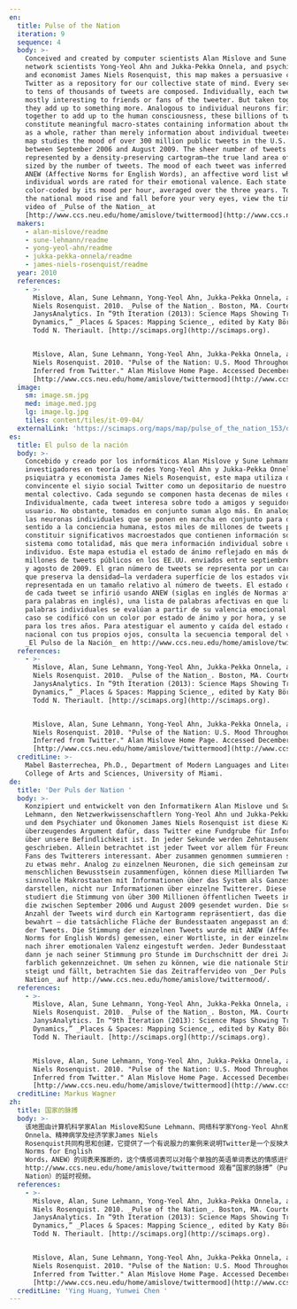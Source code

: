```yaml
---
en:
  title: Pulse of the Nation
  iteration: 9
  sequence: 4
  body: >-
    Conceived and created by computer scientists Alan Mislove and Sune Lehmann,
    network scientists Yong-Yeol Ahn and Jukka-Pekka Onnela, and psychiatrist
    and economist James Niels Rosenquist, this map makes a persuasive case for
    Twitter as a repository for our collective state of mind. Every second, up
    to tens of thousands of tweets are composed. Individually, each tweet is
    mostly interesting to friends or fans of the tweeter. But taken together,
    they add up to something more. Analogous to individual neurons firing
    together to add up to the human consciousness, these billions of tweets may
    constitute meaningful macro-states containing information about the system
    as a whole, rather than merely information about individual tweeters. This
    map studies the mood of over 300 million public tweets in the U.S. sent
    between September 2006 and August 2009. The sheer number of tweets is
    represented by a density-preserving cartogram—the true land area of states
    sized by the number of tweets. The mood of each tweet was inferred using
    ANEW (Affective Norms for English Words), an affective word list where
    individual words are rated for their emotional valence. Each state was then
    color-coded by its mood per hour, averaged over the three years. To witness
    the national mood rise and fall before your very eyes, view the time-lapse
    video of _Pulse of the Nation_ at
    [http://www.ccs.neu.edu/home/amislove/twittermood](http://www.ccs.neu.edu/home/amislove/twittermood).
  makers:
    - alan-mislove/readme
    - sune-lehmann/readme
    - yong-yeol-ahn/readme
    - jukka-pekka-onnela/readme
    - james-niels-rosenquist/readme
  year: 2010
  references:
    - >-
      Mislove, Alan, Sune Lehmann, Yong-Yeol Ahn, Jukka-Pekka Onnela, and James
      Niels Rosenquist. 2010. _Pulse of the Nation_. Boston, MA. Courtesy of
      JanysAnalytics. In “9th Iteration (2013): Science Maps Showing Trends and
      Dynamics,” _Places & Spaces: Mapping Science_, edited by Katy Börner and
      Todd N. Theriault. [http://scimaps.org](http://scimaps.org).


      Mislove, Alan, Sune Lehmann, Yong-Yeol Ahn, Jukka-Pekka Onnela, and James
      Niels Rosenquist. 2010. "Pulse of the Nation: U.S. Mood Throughout the Day
      Inferred from Twitter." Alan Mislove Home Page. Accessed December 5, 2013.
      [http://www.ccs.neu.edu/home/amislove/twittermood](http://www.ccs.neu.edu/home/amislove/twittermood).
  image:
    sm: image.sm.jpg
    med: image.med.jpg
    lg: image.lg.jpg
    tiles: content/tiles/it-09-04/
  externalLink: 'https://scimaps.org/maps/map/pulse_of_the_nation_153/detail'
es:
  title: El pulso de la nación
  body: >-
    Concebido y creado por los informáticos Alan Mislove y Sune Lehmann, los
    investigadores en teoría de redes Yong-Yeol Ahn y Jukka-Pekka Onnela, y el
    psiquiatra y economista James Niels Rosenquist, este mapa utiliza de forma
    convincente el siyio social Twitter como un depositario de nuestro estado
    mental colectivo. Cada segundo se componen hasta decenas de miles de tweets.
    Individualmente, cada tweet interesa sobre todo a amigos y seguidores del
    usuario. No obstante, tomados en conjunto suman algo más. En analogía con
    las neuronas individuales que se ponen en marcha en conjunto para dar
    sentido a la conciencia humana, estos miles de millones de tweets pueden
    constituir significativos macroestados que contienen información sobre el
    sistema como totalidad, más que mera información individual sobre un
    individuo. Este mapa estudia el estado de ánimo reflejado en más de 300
    millones de tweets públicos en los EE.UU. enviados entre septiembre de 2006
    y agosto de 2009. El gran número de tweets se representa por un cartograma
    que preserva la densidad—la verdadera superfície de los estados viene
    representada en un tamaño relativo al número de tweets. El estado de ánimo
    de cada tweet se infirió usando ANEW (siglas en inglés de Normas afectivas
    para palabras en inglés), una lista de palabras afectivas en que las
    palabras individuales se evalúan a partir de su valencia emocional. Cada
    caso se codificó con un color por estado de ánimo y por hora, y se promedió
    para los tres años. Para atestiguar el aumento y caída del estado de ánimo
    nacional con tus propios ojos, consulta la secuencia temporal del vídeo de
    _El Pulso de la Nación_ en http://www.ccs.neu.edu/home/amislove/twittermood/
  references:
    - >-
      Mislove, Alan, Sune Lehmann, Yong-Yeol Ahn, Jukka-Pekka Onnela, and James
      Niels Rosenquist. 2010. _Pulse of the Nation_. Boston, MA. Courtesy of
      JanysAnalytics. In “9th Iteration (2013): Science Maps Showing Trends and
      Dynamics,” _Places & Spaces: Mapping Science_, edited by Katy Börner and
      Todd N. Theriault. [http://scimaps.org](http://scimaps.org).


      Mislove, Alan, Sune Lehmann, Yong-Yeol Ahn, Jukka-Pekka Onnela, and James
      Niels Rosenquist. 2010. "Pulse of the Nation: U.S. Mood Throughout the Day
      Inferred from Twitter." Alan Mislove Home Page. Accessed December 5, 2013.
      [http://www.ccs.neu.edu/home/amislove/twittermood](http://www.ccs.neu.edu/home/amislove/twittermood).
  creditLine: >-
    Mabel Basterrechea, Ph.D., Department of Modern Languages and Literatures,
    College of Arts and Sciences, University of Miami.
de:
  title: 'Der Puls der Nation '
  body: >-
    Konzipiert und entwickelt von den Informatikern Alan Mislove und Sune
    Lehmann, den Netzwerkwissenschaftlern Yong-Yeol Ahn und Jukka-Pekka Onnela
    und dem Psychiater und Ökonomen James Niels Rosenquist ist diese Karte ein
    überzeugendes Argument dafür, dass Twitter eine Fundgrube für Informationen
    über unsere Befindlichkeit ist. In jeder Sekunde werden Zehntausende Tweets
    geschrieben. Allein betrachtet ist jeder Tweet vor allem für Freunde oder
    Fans des Twitterers interessant. Aber zusammen genommen summieren sie sich
    zu etwas mehr. Analog zu einzelnen Neuronen, die sich gemeinsam zum
    menschlichen Bewusstsein zusammenfügen, können diese Milliarden Tweets
    sinnvolle Makrostaaten mit Informationen über das System als Ganzes
    darstellen, nicht nur Informationen über einzelne Twitterer. Diese Karte
    studiert die Stimmung von über 300 Millionen öffentlichen Tweets in den USA,
    die zwischen September 2006 und August 2009 gesendet wurden. Die schiere
    Anzahl der Tweets wird durch ein Kartogramm repräsentiert, das die Dichte
    bewahrt – die tatsächliche Fläche der Bundesstaaten angepasst an die Anzahl
    der Tweets. Die Stimmung der einzelnen Tweets wurde mit ANEW (Affective
    Norms for English Words) gemessen, einer Wortliste, in der einzelne Wörter
    nach ihrer emotionalen Valenz eingestuft werden. Jeder Bundesstaat wurde
    dann je nach seiner Stimmung pro Stunde im Durchschnitt der drei Jahre
    farblich gekennzeichnet. Um sehen zu können, wie die nationale Stimmung
    steigt und fällt, betrachten Sie das Zeitraffervideo von _Der Puls der
    Nation_ auf http://www.ccs.neu.edu/home/amislove/twittermood/.
  references:
    - >-
      Mislove, Alan, Sune Lehmann, Yong-Yeol Ahn, Jukka-Pekka Onnela, and James
      Niels Rosenquist. 2010. _Pulse of the Nation_. Boston, MA. Courtesy of
      JanysAnalytics. In “9th Iteration (2013): Science Maps Showing Trends and
      Dynamics,” _Places & Spaces: Mapping Science_, edited by Katy Börner and
      Todd N. Theriault. [http://scimaps.org](http://scimaps.org).


      Mislove, Alan, Sune Lehmann, Yong-Yeol Ahn, Jukka-Pekka Onnela, and James
      Niels Rosenquist. 2010. "Pulse of the Nation: U.S. Mood Throughout the Day
      Inferred from Twitter." Alan Mislove Home Page. Accessed December 5, 2013.
      [http://www.ccs.neu.edu/home/amislove/twittermood](http://www.ccs.neu.edu/home/amislove/twittermood).
  creditLine: Markus Wagner
zh:
  title: 国家的脉搏
  body: >-
    该地图由计算机科学家Alan Mislove和Sune Lehmann、网络科学家Yong-Yeol Ahn和Jukka-Pekka
    Onnela、精神病学及经济学家James Niels
    Rosenquist共同构思和创建，它提供了一个有说服力的案例来说明Twitter是一个反映大众思想状态情况的信息资源库。每秒种都有数以万计的推特状态被发布。对于个人而言，对其每条推特状态感兴趣的主要群体是其推特用户中的朋友和粉丝。但是如果将所有推特状态整合到一起，它们将提供更多的信息。类似于人类的每个神经元组合到一起形成人的意识，这些数以十亿计的推特状态可能构成有意义的包含整个系统信息的宏观状态，而不单单只是一个推特用户的个人信息。该地图研究了在2006年9月到2009年8月期间3亿美国用户发布的公共推特信息的情感。图中推特的绝对数量用等密度示意图来表示——各州面积的大小反映了其推特数量的多少。每条推特的情感是基于英语词汇情感规范（Affective
    Norms for English
    Words，ANEW）的词表来推断的，这个情感词表可以对每个单独的英语单词表达的情感进行打分。每个州的颜色依据过去三年中每个小时的平均情感状态来绘制的。想要直观见证美国国家总体情感状况的起伏变化，请访问
    http://www.ccs.neu.edu/home/amislove/twittermood 观看“国家的脉搏”（Pulse of the
    Nation）的延时视频。
  references:
    - >-
      Mislove, Alan, Sune Lehmann, Yong-Yeol Ahn, Jukka-Pekka Onnela, and James
      Niels Rosenquist. 2010. _Pulse of the Nation_. Boston, MA. Courtesy of
      JanysAnalytics. In “9th Iteration (2013): Science Maps Showing Trends and
      Dynamics,” _Places & Spaces: Mapping Science_, edited by Katy Börner and
      Todd N. Theriault. [http://scimaps.org](http://scimaps.org).


      Mislove, Alan, Sune Lehmann, Yong-Yeol Ahn, Jukka-Pekka Onnela, and James
      Niels Rosenquist. 2010. "Pulse of the Nation: U.S. Mood Throughout the Day
      Inferred from Twitter." Alan Mislove Home Page. Accessed December 5, 2013.
      [http://www.ccs.neu.edu/home/amislove/twittermood](http://www.ccs.neu.edu/home/amislove/twittermood).
  creditLine: 'Ying Huang, Yunwei Chen '
---
```

